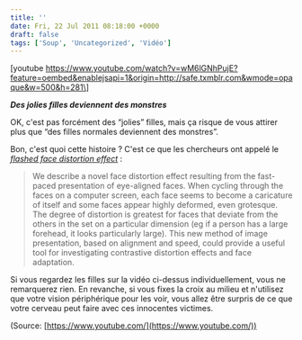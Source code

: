 ```yaml
---
title: ''
date: Fri, 22 Jul 2011 08:18:00 +0000
draft: false
tags: ['Soup', 'Uncategorized', 'Vidéo']
---
```


\[youtube https://www.youtube.com/watch?v=wM6lGNhPujE?feature=oembed&enablejsapi=1&origin=http://safe.txmblr.com&wmode=opaque&w=500&h=281\]

_**Des jolies filles deviennent des monstres**_

OK, c'est pas forcément des “jolies” filles, mais ça risque de vous attirer plus que “des filles normales deviennent des monstres”.

Bon, c'est quoi cette histoire ? C'est ce que les chercheurs ont appelé le _[flashed face distortion effect](http://mbthompson.com/research/)_ :

> We describe a novel face distortion effect resulting from the fast-paced presentation of eye-aligned faces. When cycling through the faces on a computer screen, each face seems to become a caricature of itself and some faces appear highly deformed, even grotesque. The degree of distortion is greatest for faces that deviate from the others in the set on a particular dimension (eg if a person has a large forehead, it looks particularly large). This new method of image presentation, based on alignment and speed, could provide a useful tool for investigating contrastive distortion effects and face adaptation.

Si vous regardez les filles sur la vidéo ci-dessus individuellement, vous ne remarquerez rien. En revanche, si vous fixes la croix au milieu et n'utilisez que votre vision périphérique pour les voir, vous allez être surpris de ce que votre cerveau peut faire avec ces innocentes victimes.

(Source: [https://www.youtube.com/](https://www.youtube.com/))